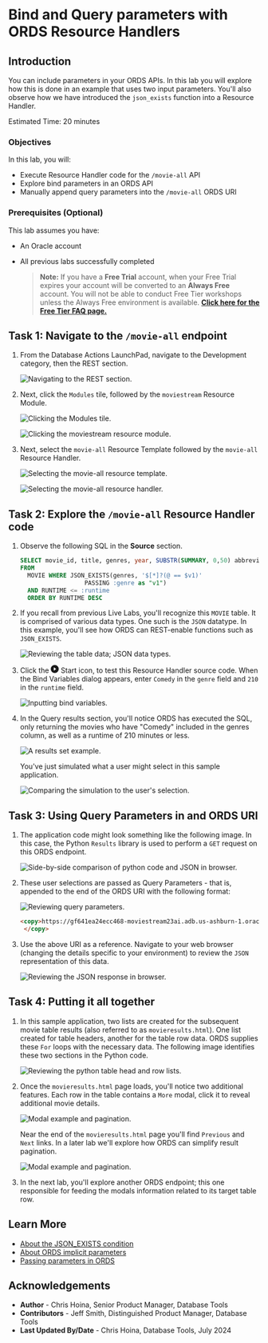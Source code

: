 # Bind and Query parameters with ORDS Resource Handlers

## Introduction

You can include parameters in your ORDS APIs. In this lab you will explore how this is done in an example that uses two input parameters. You'll also observe how we have introduced the `json_exists` function into a Resource Handler.

Estimated Time: 20 minutes

### Objectives

In this lab, you will:

* Execute Resource Handler code for the `/movie-all` API
* Explore bind parameters in an ORDS API
* Manually append query parameters into the `/movie-all` ORDS URI

### Prerequisites (Optional)

This lab assumes you have:

* An Oracle account
* All previous labs successfully completed

  > **Note:** If you have a **Free Trial** account, when your Free Trial expires your account will be converted to an **Always Free** account. You will not be able to conduct Free Tier workshops unless the Always Free environment is available. **[Click here for the Free Tier FAQ page.](https://www.oracle.com/cloud/free/faq.html)**

## Task 1: Navigate to the `/movie-all` endpoint

1. From the Database Actions LaunchPad, navigate to the Development category, then the REST section.

     ![Navigating to the REST section.](images/workshop-presentation-one.png " ")

2. Next, click the `Modules` tile, followed by the `moviestream` Resource Module.

    ![Clicking the Modules tile.](images/workshop-presentation-two.png " ")

    ![Clicking the moviestream resource module.](images/workshop-presentation-three.png " ")

3. Next, select the `movie-all` Resource Template followed by the `movie-all` Resource Handler.

    ![Selecting the movie-all resource template.](images/workshop-presentation-four.png " ")

    ![Selecting the movie-all resource handler.](images/workshop-presentation-five.png " ")

## Task 2: Explore the `/movie-all` Resource Handler code

1. Observe the following SQL in the **Source** section.

    ```sql
    SELECT movie_id, title, genres, year, SUBSTR(SUMMARY, 0,50) abbreviated_summary, runtime
    FROM
      MOVIE WHERE JSON_EXISTS(genres, '$[*]?(@ == $v1)'
                      PASSING :genre as "v1")
      AND RUNTIME <= :runtime
      ORDER BY RUNTIME DESC
    ```

2. If you recall from previous Live Labs, you'll recognize this `MOVIE` table. It is comprised of various data types. One such is the `JSON` datatype. In this example, you'll see how ORDS can REST-enable functions such as `JSON_EXISTS`.

    ![Reviewing the table data; JSON data types.](images/workshop-presentation-six.png " ")

3. Click the <svg xmlns="http://www.w3.org/2000/svg" width="16" height="16" fill="currentColor" class="bi bi-play-circle-fill" viewBox="0 0 16 16"><path d="M16 8A8 8 0 1 1 0 8a8 8 0 0 1 16 0M6.79 5.093A.5.5 0 0 0 6 5.5v5a.5.5 0 0 0 .79.407l3.5-2.5a.5.5 0 0 0 0-.814z" focusable="false"/></svg> Start icon, to test this Resource Handler source code. When the Bind Variables dialog appears, enter `Comedy` in the `genre` field and `210` in the `runtime` field.

    ![Inputting bind variables.](images/workshop-presentation-seven.png " ")

4. In the Query results section, you'll notice ORDS has executed the SQL, only returning the movies who have "Comedy" included in the genres column, as well as a runtime of 210 minutes or less.

    ![A results set example.](images/workshop-presentation-eight.png " ")

   You've just simulated what a user might select in this sample application.

      ![Comparing the simulation to the user's selection.](images/workshop-presentation-nine.png " ")

## Task 3: Using Query Parameters in and ORDS URI

1. The application code might look something like the following image. In this case, the Python `Results` library is used to perform a `GET` request on this ORDS endpoint.

    ![Side-by-side comparison of python code and JSON in browser.](images/workshop-presentation-ten.png " ")

2. These user selections are passed as Query Parameters - that is, appended to the end of the ORDS URI with the following format:

   ![Reviewing query parameters.](images/workshop-presentation-ten-two.png " ")

   ```html
   <copy>https://gf641ea24ecc468-moviestream23ai.adb.us-ashburn-1.oraclecloudapps.com/ords/admin/mymovies/movie-all?genre=Comedy&runtime=210
    </copy>
   ```

3. Use the above URI as a reference. Navigate to your web browser (changing the details specific to your environment) to review the `JSON` representation of this data.

   ![Reviewing the JSON response in browser.](images/workshop-presentation-ten-three.png " ")

## Task 4: Putting it all together

1. In this sample application, two lists are created for the subsequent movie table results (also referred to as `movieresults.html`). One list created for table headers, another for the table row data. ORDS supplies these `For` loops with the necessary data. The following image identifies these two sections in the Python code.

   ![Reviewing the python table head and row lists.](images/workshop-presentation-eleven.png " ")

2. Once the `movieresults.html` page loads, you'll notice two additional features. Each row in the table contains a `More` modal, click it to reveal additional movie details.

   ![Modal example and pagination.](images/workshop-presentation-twelve.png " ")

   Near the end of the `movieresults.html` page you'll find `Previous` and `Next` links. In a later lab we'll explore how ORDS can simplify result pagination.

   ![Modal example and pagination.](images/workshop-presentatio-thirteen.png " ")

3. In the next lab, you'll explore another ORDS endpoint; this one responsible for feeding the modals information related to its target table row.

## Learn More

* [About the JSON_EXISTS condition](https://docs.oracle.com/en/database/oracle/oracle-database/19/adjsn/condition-JSON_EXISTS.html#GUID-D60A7E52-8819-4D33-AEDB-223AB7BDE60A)
* [About ORDS implicit parameters](https://docs.oracle.com/en/database/oracle/oracle-rest-data-services/24.2/orddg/developing-REST-applications.html#GUID-50E24524-32BB-470D-8015-6C25C9B47A44)
* [Passing parameters in ORDS](https://docs.oracle.com/en/database/oracle/oracle-rest-data-services/24.2/orddg/developing-REST-applications.html#GUID-50E24524-32BB-470D-8015-6C25C9B47A44)

## Acknowledgements

* **Author** - Chris Hoina, Senior Product Manager, Database Tools
* **Contributors** - Jeff Smith, Distinguished Product Manager, Database Tools
* **Last Updated By/Date** - Chris Hoina, Database Tools, July 2024
